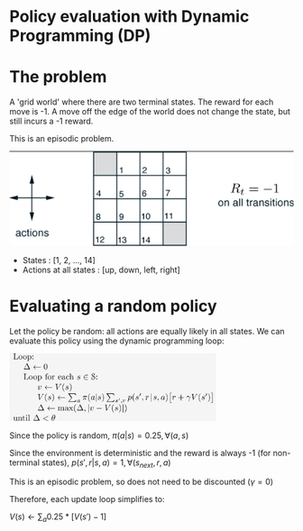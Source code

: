# Policy evaluation with Dynamic Programming (DP)

# The problem

A 'grid world' where there are two terminal states. The reward for each move is
-1. A move off the edge of the world does not change the state, but still incurs
a -1 reward.

This is an episodic problem.

![](img/problem.png)

- States                  : [1, 2, ..., 14]
- Actions at all states   : [up, down, left, right]


# Evaluating a random policy

Let the policy be random: all actions are equally likely in all states. We can
evaluate this policy using the dynamic programming loop:

![](img\policy_eval_successive_approx.png)

Since the policy is random, $\pi(a|s) = 0.25, \forall (a, s)$

Since the environment is deterministic and the reward is always -1 (for
non-terminal states), $p(s', r | s, a) = 1, \forall (s_{next}, r, a)$

This is an episodic problem, so does not need to be discounted ($\gamma = 0$)

Therefore, each update loop simplifies to:

$V(s) \leftarrow \sum_a{0.25}*[V(s') - 1]$
